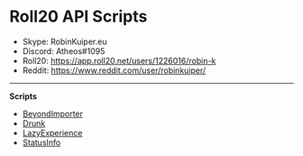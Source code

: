 # Roll20 API Scripts

* Skype: RobinKuiper.eu
* Discord: Atheos#1095
* Roll20: https://app.roll20.net/users/1226016/robin-k
* Reddit: https://www.reddit.com/user/robinkuiper/

---

**Scripts**
* [BeyondImporter](https://github.com/RobinKuiper/Roll20APIScripts/tree/master/BeyondImporter)
* [Drunk](https://github.com/RobinKuiper/Roll20APIScripts/tree/master/Drunk)
* [LazyExperience](https://github.com/RobinKuiper/Roll20APIScripts/tree/master/LazyExperience)
* [StatusInfo](https://github.com/RobinKuiper/Roll20APIScripts/tree/master/StatusInfo)